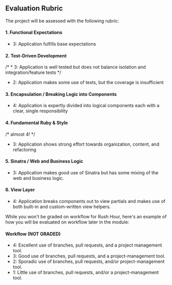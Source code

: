 ## Evaluation Rubric

The project will be assessed with the following rubric:

#### 1. Functional Expectations

* 3: Application fulfills base expectations

#### 2. Test-Driven Development

/* * 3: Application is well tested but does not balance isolation and integration/feature tests */
* 2: Application makes some use of tests, but the coverage is insufficient

#### 3. Encapsulation / Breaking Logic into Components

* 4: Application is expertly divided into logical components each with a clear, single responsibility

#### 4. Fundamental Ruby & Style

/* almost 4!  */
* 3: Application shows strong effort towards organization, content, and refactoring

#### 5. Sinatra / Web and Business Logic

* 3: Application makes good use of Sinatra but has some mixing of the web and business logic.

#### 6. View Layer

* 4: Application breaks components out to view partials and makes use of both built-in and custom-written view helpers.

While you won't be graded on workflow for Rush Hour, here's an example of how you will be evaluated on workflow later in the module:

#### Workflow (NOT GRADED)

* 4: Excellent use of branches, pull requests, and a project management tool.
* 3: Good use of branches, pull requests, and a project-management tool.
* 2: Sporadic use of branches, pull requests, and/or project-management tool.
* 1: Little use of branches, pull requests, and/or a project-management tool.
